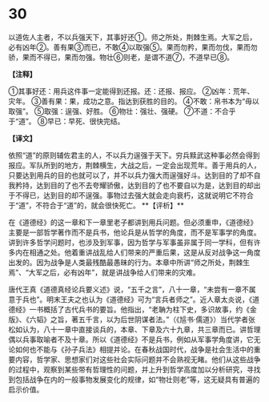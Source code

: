 # 30


以道佐人主者，不以兵强天下，其事好还①。师之所处，荆棘生焉。大军之后，必有凶年②。善有果③而已，不敢④以取强⑤。果而勿矜，果而勿伐，果而勿骄，果而不得已，果而勿强。物壮⑥则老，是谓不道⑦，不道早已⑧。

**【注释】**

①其事好还：用兵这件事一定能得到还报。还：还报、报应。
②凶年：荒年、灾年。
③善有果：果，成功之意。指达到获胜的目的。
④不敢：帛书本为“毋以取强”。
⑤取强：逞强、好胜。
⑥物壮：强壮、强硬。
⑦不道：不合乎于“道”。
⑧早已：早死、很快完结。

**【译文】**

依照“道”的原则辅佐君主的人，不以兵力逞强于天下。穷兵黩武这种事必然会得到报应。军队所到的地方，荆棘横生，大战之后，一定会出现荒年。善于用兵的人，只要达到用兵的目的也就可以了，并不以兵力强大而逞强好斗。达到目的了却不自我矜持，达到目的了也不去夸耀骄傲，达到目的了也不要自以为是，达到目的却出于不得已，达到目的却不逞强。事物过去强大就会走向衰朽，这就说明它不符合于“道”，不符合于“道”的，就会很快死亡。
\**【评析】**

在《道德经》的这一章和下一章里老子都讲到用兵问题。但必须重申，《道德经》主要是一部哲学著作而不是兵书，他论兵是从哲学的角度，而不是军事学的角度。讲到许多哲学问题时，也涉及到军事，因为哲学与军事虽非属于同一学科，但有许多内在相通之处。他着重讲战乱给人们带来的严重后果，这是从反对战争这一角度出发的。因为战争是人类最残酷最愚昧的行为。本章中所讲“师之所处，荆棘生焉”、“大军之后，必有凶年”，就是讲战争给人们带来的灾难。

唐代王真《道德真经论兵要义述》说，“五千之言”，八十一章，“未尝有一章不属意于兵也”。明末王夫之也认为《道德经》可为“言兵者师之”。近人章太炎说，《道德经》一书概括了古代兵书的要旨。他指出，“老聃为柱下史，多识故事，约《金版》、《六韬》之旨，著五千言，以为后世阴谋者法。”（《訄书·儒道》）当代学者张松如认为，八十一章中直接谈兵的，本章、下章及六十九章，共三章而已。讲哲理偶以兵事取喻者不及十章。所以《道德经》不是兵书，例如从军事学角度讲，它无论如何也不能与《孙子兵法》相提并论。在春秋战国时代，战争是社会生活中的重要内容，哲学家、思想家们对这些社会实际问题并不会熟视无睹。他们从这些战争的过程中，观察到某些带有哲理性的问题，并上升到哲学高度加以分析研究，寻找到包括战争在内的一般事物发展变化的规律，如“物壮则老”等，这无疑具有普遍的启示价值。
